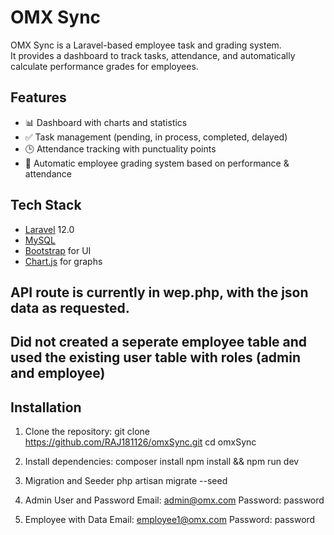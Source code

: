# OMX Sync

OMX Sync is a Laravel-based employee task and grading system.  
It provides a dashboard to track tasks, attendance, and automatically calculate performance grades for employees.

## Features
- 📊 Dashboard with charts and statistics  
- ✅ Task management (pending, in process, completed, delayed)  
- 🕒 Attendance tracking with punctuality points  
- 🏅 Automatic employee grading system based on performance & attendance  

## Tech Stack
- [Laravel](https://laravel.com/) 12.0  
- [MySQL](https://www.mysql.com/)  
- [Bootstrap](https://getbootstrap.com/) for UI  
- [Chart.js](https://www.chartjs.org/) for graphs  

## API route is currently in wep.php, with the json data as requested.
## Did not created a seperate employee table and used the existing user table with roles (admin and employee)

## Installation

1. Clone the repository:
   git clone https://github.com/RAJ181126/omxSync.git
   cd omxSync
   
3. Install dependencies:
   composer install
   npm install && npm run dev
   
4. Migration and Seeder
   php artisan migrate --seed

5. Admin User and Password
    Email: admin@omx.com
    Password: password

7. Employee with Data
       Email: employee1@omx.com
       Password: password
       
